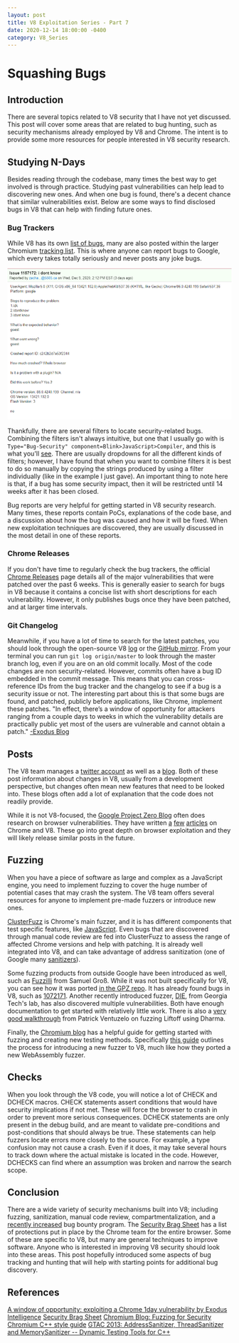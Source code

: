 ```yaml
---
layout: post
title: V8 Exploitation Series - Part 7
date: 2020-12-14 18:00:00 -0400
category: V8_Series
---
```


# Squashing Bugs

## Introduction

There are several topics related to V8 security that I have not yet discussed. This post will cover some areas that are related to bug hunting, such as security mechanisms already employed by V8 and Chrome. The intent is to provide some more resources for people interested in V8 security research.

## Studying N-Days

Besides reading through the codebase, many times the best way to get involved is through practice. Studying past vulnerabilities can help lead to discovering new ones. And when one bug is found, there's a decent chance that similar vulnerabilities exist. Below are some ways to find disclosed bugs in V8 that can help with finding future ones.

### Bug Trackers

While V8 has its own [list of bugs](https://bugs.chromium.org/p/v8/issues/list), many are also posted within the larger Chromium [tracking list](https://bugs.chromium.org/p/chromium/issues/list). This is where anyone can report bugs to Google, which every takes totally seriously and never posts any joke bugs. 

![Serious Security Bug](https://raw.githubusercontent.com/m4dSt4cks/m4dst4cks.github.io/master/public/img/security_bug.PNG)

Thankfully, there are several filters to locate security-related bugs. Combining the filters isn't always intuitive, but one that I usually go with is `Type="Bug-Security" component=Blink>JavaScript>Compiler`, and this is what you'll [see](https://bugs.chromium.org/p/chromium/issues/list?q=Type%3D%22Bug-Security%22%20component%3DBlink%3EJavaScript%3ECompiler&can=1). There are usually dropdowns for all the different kinds of filters; however, I have found that when you want to combine filters it is best to do so manually by copying the strings produced by using a filter individually (like in the example I just gave). An important thing to note here is that, if a bug has some security impact, then it will be restricted until 14 weeks after it has been closed. 

Bug reports are very helpful for getting started in V8 security research. Many times, these reports contain PoCs, explanations of the code base, and a discussion about how the bug was caused and how it will be fixed. When new exploitation techniques are discovered, they are usually discussed in the most detail in one of these reports.

### Chrome Releases

If you don't have time to regularly check the bug trackers, the official [Chrome Releases](https://chromereleases.googleblog.com/) page details all of the major vulnerabilities that were patched over the past 6 weeks. This is generally easier to search for bugs in V8 because it contains a concise list with short descriptions for each vulnerability. However, it only publishes bugs once they have been patched, and at larger time intervals.

### Git Changelog

Meanwhile, if you have a lot of time to search for the latest patches, you should look through the open-source V8 [log](https://chromium.googlesource.com/v8/v8.git/+log) or the [GitHub mirror](https://github.com/v8/v8/commits/master). From your terminal you can run `git log origin/master` to look through the master branch log, even if you are on an old commit locally. Most of the code changes are non security-related. However, commits often have a bug ID embedded in the commit message. This means that you can cross-reference IDs from the bug tracker and the changelog to see if a bug is a security issue or not. The interesting part about this is that some bugs are found, and patched, publicly before applications, like Chrome, implement these patches. "In effect, there’s a window of opportunity for attackers ranging from a couple days to weeks in which the vulnerability details are practically public yet most of the users are vulnerable and cannot obtain a patch." [-Exodus Blog](https://blog.exodusintel.com/2019/04/03/a-window-of-opportunity/)

## Posts

The V8 team manages a [twitter account](https://twitter.com/v8js) as well as a [blog](https://v8.dev/blog). Both of these post information about changes in V8, usually from a development perspective, but changes often mean new features that need to be looked into. These blogs often add a lot of explanation that the code does not readily provide.

While it is not V8-focused, the [Google Project Zero Blog](https://googleprojectzero.blogspot.com/) often does research on browser vulnerabilities. They have written [a](https://googleprojectzero.blogspot.com/2019/05/trashing-flow-of-data.html) [few](https://googleprojectzero.blogspot.com/2019/04/virtually-unlimited-memory-escaping.html) [articles](https://googleprojectzero.blogspot.com/2020/02/escaping-chrome-sandbox-with-ridl.html) on Chrome and V8. These go into great depth on browser exploitation and they will likely release similar posts in the future.

## Fuzzing

When you have a piece of software as large and complex as a JavaScript engine, you need to implement fuzzing to cover the huge number of potential cases that may crash the system. The V8 team offers several resources for anyone to implement pre-made fuzzers or introduce new ones.

[ClusterFuzz](https://blog.chromium.org/2012/04/fuzzing-for-security.html) is Chrome's main fuzzer, and it is has different components that test specific features, like [JavaScript](https://github.com/v8/v8/tree/master/tools/clusterfuzz/js_fuzzer). Even bugs that are discovered through manual code review are fed into ClusterFuzz to assess the range of affected Chrome versions and help with patching. It is already well integrated into V8, and can take advantage of address sanitization (one of Google many [sanitizers](https://github.com/google/sanitizers)).

Some fuzzing products from outside Google have been introduced as well, such as [Fuzzilli](https://saelo.github.io/papers/thesis.pdf) from Samuel Groß. While it was not built specifically for V8, you can see how it was ported [in the GPZ repo](https://github.com/googleprojectzero/fuzzilli). It has already found bugs in V8, such as [1072171](https://sensepost.com/blog/2020/the-hunt-for-chromium-issue-1072171/). Another recently introduced fuzzer, [DIE](https://github.com/sslab-gatech/DIE), from Georgia Tech's lab, has also discovered multiple vulnerabilities. Both have enough documentation to get started with relatively little work. There is also a [very good walkthrough](https://fuzzinglabs.com/fuzzing-javascript-wasm-dharma-chrome-v8/) from Patrick Ventuzelo on fuzzing Liftoff using Dharma. 

Finally, the [Chromium blog](https://chromium.googlesource.com/chromium/src/+/master/testing/libfuzzer/getting_started.md) has a helpful guide for getting started with fuzzing and creating new testing methods. Specifically [this guide](https://chromium.googlesource.com/v8/v8/+/refs/heads/master/test/fuzzer/README.md) outlines the process for introducing a new fuzzer to V8, much like how they ported a new WebAssembly fuzzer.

## Checks

When you look through the V8 code, you will notice a lot of CHECK and DCHECK macros. CHECK statements assert conditions that would have security implications if not met. These will force the browser to crash in order to prevent more serious consequences. DCHECK statements are only present in the debug build, and are meant to validate pre-conditions and post-conditions that should always be true. These statements can help fuzzers locate errors more closely to the source. For example, a type confusion may not cause a crash. Even if it does, it may take several hours to track down where the actual mistake is located in the code. However, DCHECKS can find where an assumption was broken and narrow the search scope.

## Conclusion

There are a wide variety of security mechanisms built into V8; including fuzzing, sanitization, manual code review, compartmentalization, and a [recently increased](https://security.googleblog.com/2020/12/announcing-bonus-rewards-for-v8-exploits.html) bug bounty program. The [Security Brag Sheet](https://www.chromium.org/Home/chromium-security/brag-sheet) has a list of protections put in place by the Chrome team for the entire browser. Some of these are specific to V8, but many are general techniques to improve software. Anyone who is interested in improving V8 security should look into these areas. This post hopefully introduced some aspects of bug tracking and hunting that will help with starting points for additional bug discovery.

## References

[A window of opportunity: exploiting a Chrome 1day vulnerability by Exodus Intelligence](https://blog.exodusintel.com/2019/04/03/a-window-of-opportunity/)
[Security Brag Sheet](https://www.chromium.org/Home/chromium-security/brag-sheet)
[Chromium Blog: Fuzzing for Security](https://blog.chromium.org/2012/04/fuzzing-for-security.html)
[Chromium C++ style guide](https://chromium.googlesource.com/chromium/src/+/HEAD/styleguide/c++/c++.md#check_dcheck_and-notreached)
[GTAC 2013: AddressSanitizer, ThreadSanitizer and MemorySanitizer -- Dynamic Testing Tools for C++](https://www.youtube.com/watch?v=Q2C2lP8_tNE)
